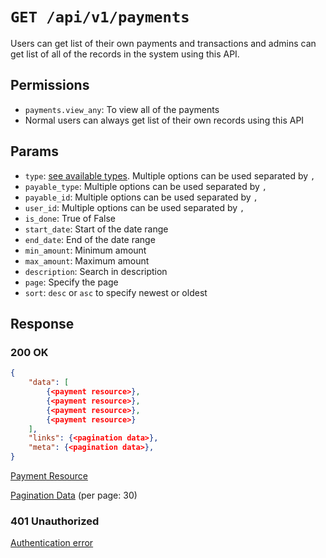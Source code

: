 # `GET /api/v1/payments`
Users can get list of their own payments and transactions and admins can get list of all of the records in the system using this API.


## Permissions

- `payments.view_any`: To view all of the payments
- Normal users can always get list of their own records using this API

## Params

- `type`: [see available types](../resources/payment.md#type). Multiple options can be used separated by `,`
- `payable_type`: Multiple options can be used separated by `,`
- `payable_id`: Multiple options can be used separated by `,`
- `user_id`: Multiple options can be used separated by `,`
- `is_done`: True of False
- `start_date`: Start of the date range
- `end_date`: End of the date range
- `min_amount`: Minimum amount
- `max_amount`: Maximum amount
- `description`: Search in description
- `page`: Specify the page
- `sort`: `desc` or `asc` to specify newest or oldest

## Response

### 200 OK

```json
{
    "data": [
        {<payment resource>},
        {<payment resource>},
        {<payment resource>},
        {<payment resource>}
    ],
    "links": {<pagination data>},
    "meta": {<pagination data>},
}
```

[Payment Resource](../resources/payment.md)

[Pagination Data](../pagination-data.md) (per page: 30)

### 401 Unauthorized
[Authentication error](../authentication-errors.md)
